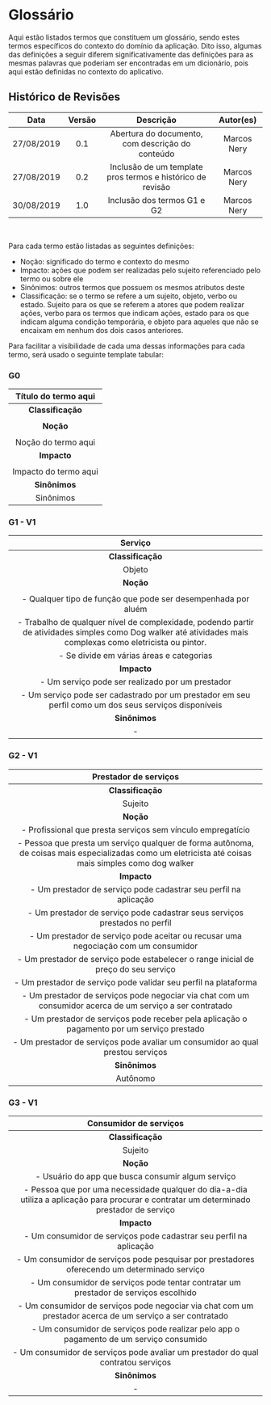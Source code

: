 # Glossário

Aqui estão listados termos que constituem um glossário, sendo estes termos específicos do contexto do domínio da aplicação. Dito isso, algumas das definições a seguir diferem significativamente das definições para as mesmas palavras que poderiam ser encontradas em um dicionário, pois aqui estão definidas no contexto do aplicativo.


## Histórico de Revisões

|    Data    | Versão |                Descrição                 |   Autor(es)   |
| :--------: | :----: | :--------------------------------------: | :-----------: |
| 27/08/2019 |  0.1   |  Abertura do documento, com descrição do conteúdo |  Marcos Nery  |
| 27/08/2019 |  0.2   |  Inclusão de um template pros termos e histórico de revisão       |  Marcos Nery  |
| 30/08/2019 |  1.0   |  Inclusão dos termos G1 e G2     |  Marcos Nery  |
<br>

Para cada termo estão listadas as seguintes definições: 

* Noção: significado do termo e contexto do mesmo
* Impacto: ações que podem ser realizadas pelo sujeito referenciado pelo termo ou sobre ele
* Sinônimos: outros termos que possuem os mesmos atributos deste
* Classificação: se o termo se refere a um sujeito, objeto, verbo ou estado. Sujeito para os que se referem a atores que podem realizar ações, verbo para os termos que indicam ações, estado para os que indicam alguma condição temporária, e objeto para aqueles que não se encaixam em nenhum dos dois casos anteriores.

Para facilitar a visibilidade de cada uma dessas informações para cada termo, será usado o seguinte template tabular:

### G0

|**Título do termo aqui**|
|:--:|
|**Classificação**|
| |
|**Noção**|
| |
| Noção do termo aqui|
|**Impacto** |
|  |
| Impacto do termo aqui|
|**Sinônimos**|
| Sinônimos |

### G1 - V1

|**Serviço**|
|:--:|
|**Classificação**|
| Objeto |
|**Noção**|
| |
|- Qualquer tipo de função que pode ser desempenhada por aluém|
|- Trabalho de qualquer nível de complexidade, podendo partir de atividades simples como Dog walker até atividades mais complexas como eletricista ou pintor.|
|- Se divide em várias áreas e categorias|
|**Impacto** |
|- Um serviço pode ser realizado por um prestador|
|- Um serviço pode ser cadastrado por um prestador em seu perfil como um dos seus serviços disponíveis |
|**Sinônimos**|
| - |

### G2 - V1

|**Prestador de serviços**|
|:--:|
|**Classificação**|
| Sujeito |
|**Noção**|
|- Profissional que presta serviços sem vínculo empregatício|
|- Pessoa que presta um serviço qualquer de forma autônoma, de coisas mais especializadas como um eletricista até coisas mais simples como dog walker|
|**Impacto** |
|- Um prestador de serviço pode cadastrar seu perfil na aplicação|
|- Um prestador de serviço pode cadastrar seus serviços prestados no perfil|
|- Um prestador de serviço pode aceitar ou recusar uma negociação com um consumidor|
|- Um prestador de serviço pode estabelecer o range inicial de preço do seu serviço|
|- Um prestador de serviço pode validar seu perfil na plataforma|
|- Um prestador de serviços pode negociar via chat com um consumidor acerca de um serviço a ser contratado|
|- Um prestador de serviços pode receber pela aplicação o pagamento por um serviço prestado|
|- Um prestador de serviços pode avaliar um consumidor ao qual prestou serviços|
|**Sinônimos**|
|Autônomo|

### G3 - V1

|**Consumidor de serviços**|
|:--:|
|**Classificação**|
| Sujeito |
|**Noção**|
|- Usuário do app que busca consumir algum serviço|
|- Pessoa que por uma necessidade qualquer do dia-a-dia utiliza a aplicação para procurar e contratar um determinado prestador de serviço|
|**Impacto** |
|- Um consumidor de serviços pode cadastrar seu perfil na aplicação|
|- Um consumidor de serviços pode pesquisar por prestadores oferecendo um determinado serviço|
|- Um consumidor de serviços pode tentar contratar um prestador de serviços escolhido|
|- Um consumidor de serviços pode negociar via chat com um prestador acerca de um serviço a ser contratado|
|- Um consumidor de serviços pode realizar pelo app o pagamento de um serviço consumido|
|- Um consumidor de serviços pode avaliar um prestador do qual contratou serviços|
|**Sinônimos**|
|-|


